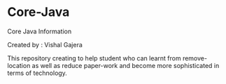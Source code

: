 # Core-Java
Core Java Information

Created by : Vishal Gajera

This repository creating to help student who can learnt 
from remove-location as well as reduce paper-work and become more sophisticated in terms of technology.


